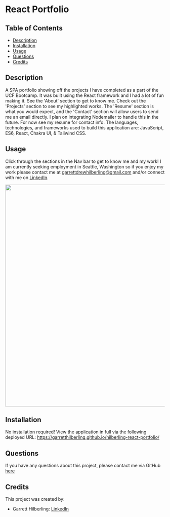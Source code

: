# React Portfolio

## Table of Contents
* [Description](#Description)
* [Installation](#Installation)
* [Usage](#Usage)
* [Questions](#Questions)
* [Credits](#Credits)

## Description
A SPA portfolio showing off the projects I have completed as a part of the UCF Bootcamp. It was built using the React framework and I had a lot of fun making it. See the 'About' section to get to know me. Check out the 'Projects' section to see my highlighted works. The 'Resume' section is what you would expect, and the 'Contact' section will allow users to send me an email directly. I plan on integrating Nodemailer to handle this in the future. For now see my resume for contact info. The languages, technologies, and frameworks used to build this application are: JavaScript, ES6, React, Chakra UI, & Tailwind CSS.

## Usage
Click through the sections in the Nav bar to get to know me and my work! I am currently seeking employment in Seattle, Washington so if you enjoy my work please contact me at garrettdrewhilberling@gmail.com and/or connect with me on [LinkedIn](https://www.linkedin.com/in/garretthilberling/).

<p align="center">
    <img src="./public/assets/img/gif-demonstration-4.gif" width="700" />
</p>
    
## Installation
No installation required! View the application in full via the following deployed URL: https://garretthilberling.github.io/hilberling-react-portfolio/

## Questions
If you have any questions about this project, please contact me via GitHub [here](https://github.com/garretthilberling)

## Credits
This project was created by:
* Garrett Hilberling: [LinkedIn](https://www.linkedin.com/in/garretthilberling/)

    
